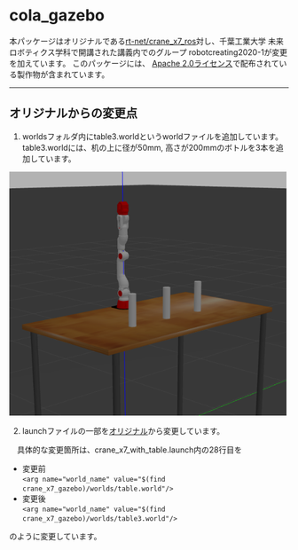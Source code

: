 # cola_gazebo  
  
本パッケージはオリジナルである[rt-net/crane_x7_ros](https://github.com/rt-net/crane_x7_ros)対し、千葉工業大学 未来ロボティクス学科で開講された講義内でのグループ robotcreating2020-1が変更を加えています。
このパッケージには、 [Apache 2.0ライセンス](http://www.apache.org/licenses/LICENSE-2.0)で配布されている製作物が含まれています。

  
---
  
## オリジナルからの変更点  
  
1. worldsフォルダ内にtable3.worldというworldファイルを追加しています。  
table3.worldには、机の上に径が50mm, 高さが200mmのボトルを3本を追加しています。  
<img src=https://github.com/Dansato1203/images/blob/master/RobotDesign3/IMG_3815.PNG width=500px/>  
  
2. launchファイルの一部を[オリジナル](https://github.com/rt-net/crane_x7_ros/blob/master/crane_x7_gazebo/launch/crane_x7_with_table.launch)から変更しています。  
  
　具体的な変更箇所は、crane_x7_with_table.launch内の28行目を  
  
- 変更前  
`<arg name="world_name" value="$(find crane_x7_gazebo)/worlds/table.world"/>`  
- 変更後  
`<arg name="world_name" value="$(find crane_x7_gazebo)/worlds/table3.world"/>`  
  
のように変更しています。  

